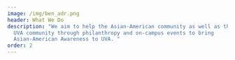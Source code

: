 ```yaml
---
image: /img/ben_adr.png
header: What We Do
description: "We aim to help the Asian-American community as well as the greater
  UVA community through philanthropy and on-campus events to bring
  Asian-American Awareness to UVA. "
order: 2
---
```

